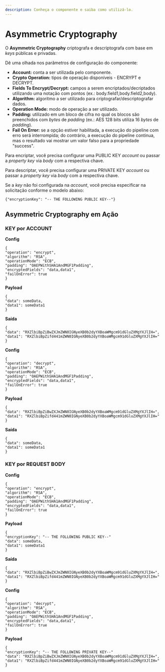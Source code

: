 ```yaml
---
description: Conheça o componente e saiba como utilizá-lo.
---
```


# Asymmetric Cryptography

O **Asymmetric Cryptography** criptografa e descriptografa com base em _keys_ públicas e privadas.

Dê uma olhada nos parâmetros de configuração do componente:

* **Account:** conta a ser utilizada pelo componente.
* **Crypto Operation:** tipos de operação disponíveis - ENCRYPT e DECRYPT.
* **Fields To Encrypt/Decrypt:** campos a serem encriptados/decriptados utilizando uma notação com pontos (ex.: body.field1,body.field2,body).
* **Algorithm:** algoritmo a ser utilizado para criptografar/descriptografar dados.
* **Operation Mode:** modo de operação a ser utilizado.
* **Padding:** utilizado em um bloco de cifra no qual os blocos são preenchidos com _bytes_ de _padding_ (ex.: AES 128 bits utiliza 16 _bytes_ de _padding_).
* **Fail On Error:** se a opção estiver habilitada, a execução do pipeline com erro será interrompida; do contrário, a execução do pipeline continua, mas o resultado vai mostrar um valor falso para a propriedade "success".

Para encriptar, você precisa configurar uma PUBLIC KEY _account_ ou passar a _property key_ via _body_ com a respectiva chave.

Para descriptar, você precisa configurar uma PRIVATE KEY _account_ ou passar a _property key_ via _body_ com a respectiva chave.

Se a _key_ não foi configurada na _account_, você precisa especificar na solicitação conforme o modelo abaixo:

```
{"encryptionKey": "-- THE FOLLOWING PUBLIC KEY--"}
```

## Asymmetric Cryptography em Ação <a href="#asymmetric-cryptography-em-ao" id="asymmetric-cryptography-em-ao"></a>

### KEY por ACCOUNT <a href="#key-por-account" id="key-por-account"></a>

**Config**

```
{
"operation": "encrypt",
"algorithm": "RSA",
"operationMode": "ECB",
"padding": "OAEPWithSHA1AndMGF1Padding",
"encryptedFields": "data,data1",
"failOnError": true
}
```

**Payload**

```
{
"data": someData,
"data1": someData1
}
```

**Saída**

```
{
"data": "RXZlbiBpZiBwZXJmZWN0IGNyeXB0b2dyYXBoaWMgcm91dGluZXMgYXJlIH=",
"data1": "RXZlbiBpZifd441mZWN0IGNyeXB0b2dyYXBoaWMgcm91dGluZXMgYXJlIH="
}
```

**Config**

```
{
"operation": "decrypt",
"algorithm": "RSA",
"operationMode": "ECB",
"padding": "OAEPWithSHA1AndMGF1Padding",
"encryptedFields": "data,data1",
"failOnError": true
}
```

**Payload**

```
{
"data": "RXZlbiBpZiBwZXJmZWN0IGNyeXB0b2dyYXBoaWMgcm91dGluZXMgYXJlIH=",
"data1": "RXZlbiBpZifd441mZWN0IGNyeXB0b2dyYXBoaWMgcm91dGluZXMgYXJlIH="
}
```

**Saída**

```
{
"data": someData,
"data1": someData1
}
```

### KEY por REQUEST BODY <a href="#key-por-request-body" id="key-por-request-body"></a>

**Config**

```
{
"operation": "encrypt",
"algorithm": "RSA",
"operationMode": "ECB",
"padding": "OAEPWithSHA1AndMGF1Padding",
"encryptedFields": "data,data1",
"failOnError": true
}
```

**Payload**

```
{
"encryptionKey": "-- THE FOLLOWING PUBLIC KEY--"
"data": someData,
"data1": someData1
}
```

**Saída**

```
{
"data": "RXZlbiBpZiBwZXJmZWN0IGNyeXB0b2dyYXBoaWMgcm91dGluZXMgYXJlIH=",
"data1": "RXZlbiBpZifd441mZWN0IGNyeXB0b2dyYXBoaWMgcm91dGluZXMgYXJlIH="
}
```

**Config**

```
{
"operation": "decrypt",
"algorithm": "RSA",
"operationMode": "ECB",
"padding": "OAEPWithSHA1AndMGF1Padding",
"encryptedFields": "data,data1",
"failOnError": true
}
```

**Payload**

```
{
"encryptionKey": "-- THE FOLLOWING PRIVATE KEY--"
"data": "RXZlbiBpZiBwZXJmZWN0IGNyeXB0b2dyYXBoaWMgcm91dGluZXMgYXJlIH=",
"data1": "RXZlbiBpZifd441mZWN0IGNyeXB0b2dyYXBoaWMgcm91dGluZXMgYXJlIH="
}
```
